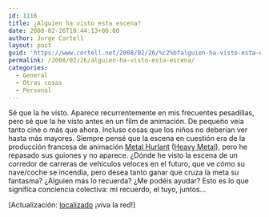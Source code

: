 ```yaml
---
id: 1116
title: ¿Alguien ha visto esta escena?
date: 2008-02-26T10:44:13+00:00
author: Jorge Cortell
layout: post
guid: 'https://www.cortell.net/2008/02/26/%c2%bfalguien-ha-visto-esta-escena/'
permalink: /2008/02/26/alguien-ha-visto-esta-escena/
categories:
  - General
  - Otras cosas
  - Personal
---
```

Sé que la he visto. Aparece recurrentemente en mis frecuentes pesadillas, pero sé que la he visto antes en un film de animación. De pequeño veía tanto cine o más que ahora. Incluso cosas que los niños no deberían ver hasta más mayores. Siempre pensé que la escena en cuestión era de la producción francesa de animación <a title="Wikipedia" href="https://es.wikipedia.org/wiki/Metal_Hurlant" target="_blank">Metal Hurlant</a> (<a title="IMDB" href="https://www.imdb.com/title/tt0082509/" target="_blank">Heavy Metal</a>), pero he repasado sus guiones y no aparece. ¿Dónde he visto la escena de un corredor de carreras de vehí­culos veloces en el futuro, que ve cómo su nave/coche se incendia, pero desea tanto ganar que cruza la meta su fantasma? ¿Alguien más lo recuerda? ¿Me podéis ayudar? Esto es lo que significa conciencia colectiva: mi recuerdo, el tuyo, juntos...

[Actualización: [localizado](https://www.cortell.net/2008/10/14/localizado-el-piloto-fantasma-de-mis-pesadillas/ "post") ¡viva la red!]